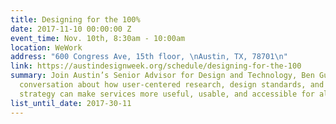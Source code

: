 ```yaml
---
title: Designing for the 100%
date: 2017-11-10 00:00:00 Z
event_time: Nov. 10th, 8:30am - 10:00am
location: WeWork
address: "600 Congress Ave, 15th floor, \nAustin, TX, 78701\n"
link: https://austindesignweek.org/schedule/designing-for-the-100
summary: Join Austin’s Senior Advisor for Design and Technology, Ben Guhin, for a
  conversation about how user-centered research, design standards, and technology
  strategy can make services more useful, usable, and accessible for all of us.
list_until_date: 2017-30-11
---
```


